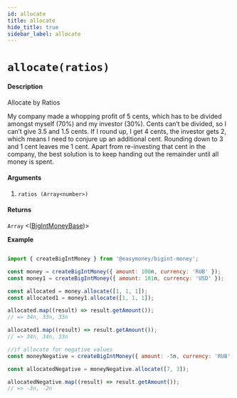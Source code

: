 ```yaml
---
id: allocate
title: allocate
hide_title: true
sidebar_label: allocate
---
```


# `allocate(ratios)`

#### Description

Allocate by Ratios

My company made a whopping profit of 5 cents, which has to be divided amongst myself (70%) and my investor (30%). Cents can’t be divided, so I can’t give 3.5 and 1.5 cents. If I round up, I get 4 cents, the investor gets 2, which means I need to conjure up an additional cent. Rounding down to 3 and 1 cent leaves me 1 cent. Apart from re-investing that cent in the company, the best solution is to keep handing out the remainder until all money is spent.

#### Arguments

1. `ratios (Array<number>)`

#### Returns

`Array` <([BigIntMoneyBase](Description.md#bigintmoneybase))>


**Example**

```js

import { createBigIntMoney } from '@easymoney/bigint-money';

const money = createBigIntMoney({ amount: 100n, currency: 'RUB' });
const money1 = createBigIntMoney({ amount: 101n, currency: 'USD' });

const allocated = money.allocate([1, 1, 1]);
const allocated1 = money1.allocate([1, 1, 1]);

allocated.map((result) => result.getAmount());
// => 34n, 33n, 33n

allocated1.map((result) => result.getAmount());
// => 34n, 34n, 33n

//if allocate for negative values
const moneyNegative = createBigIntMoney({ amount: -5n, currency: 'RUB' });

const allocatedNegative = moneyNegative.allocate([7, 3]);

allocatedNegative.map((result) => result.getAmount());
// => -3n, -2n

```
